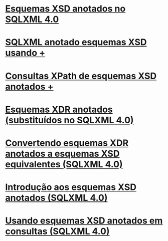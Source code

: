 # [Esquemas XSD anotados no SQLXML 4.0](annotated-xsd-schemas-in-sqlxml-4-0.md)

# [SQLXML anotado esquemas XSD usando +](../../../relational-databases/sqlxml-annotated-xsd-schemas-using/using-annotations-in-xsd-schemas-sqlxml-4-0.md)
# [Consultas XPath de esquemas XSD anotados +](../../../relational-databases/sqlxml-annotated-xsd-schemas-xpath-queries/using-xpath-queries-in-sqlxml-4-0.md)

# [Esquemas XDR anotados (substituídos no SQLXML 4.0)](annotated-xdr-schemas-deprecated-in-sqlxml-4-0.md)
# [Convertendo esquemas XDR anotados a esquemas XSD equivalentes (SQLXML 4.0)](converting-annotated-xdr-schemas-to-equivalent-xsd-schemas-sqlxml-4-0.md)
# [Introdução aos esquemas XSD anotados (SQLXML 4.0)](introduction-to-annotated-xsd-schemas-sqlxml-4-0.md)
# [Usando esquemas XSD anotados em consultas (SQLXML 4.0)](using-annotated-xsd-schemas-in-queries-sqlxml-4-0.md)
